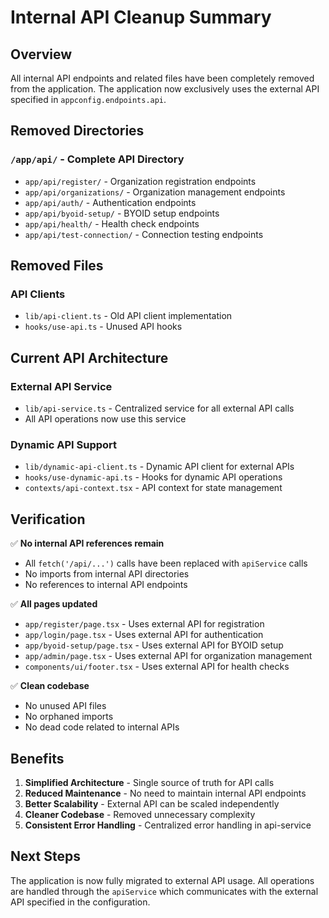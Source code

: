 # Internal API Cleanup Summary

## Overview

All internal API endpoints and related files have been completely removed from the application. The application now exclusively uses the external API specified in `appconfig.endpoints.api`.

## Removed Directories

### `/app/api/` - Complete API Directory
- `app/api/register/` - Organization registration endpoints
- `app/api/organizations/` - Organization management endpoints  
- `app/api/auth/` - Authentication endpoints
- `app/api/byoid-setup/` - BYOID setup endpoints
- `app/api/health/` - Health check endpoints
- `app/api/test-connection/` - Connection testing endpoints

## Removed Files

### API Clients
- `lib/api-client.ts` - Old API client implementation
- `hooks/use-api.ts` - Unused API hooks

## Current API Architecture

### External API Service
- `lib/api-service.ts` - Centralized service for all external API calls
- All API operations now use this service

### Dynamic API Support
- `lib/dynamic-api-client.ts` - Dynamic API client for external APIs
- `hooks/use-dynamic-api.ts` - Hooks for dynamic API operations
- `contexts/api-context.tsx` - API context for state management

## Verification

✅ **No internal API references remain**
- All `fetch('/api/...')` calls have been replaced with `apiService` calls
- No imports from internal API directories
- No references to internal API endpoints

✅ **All pages updated**
- `app/register/page.tsx` - Uses external API for registration
- `app/login/page.tsx` - Uses external API for authentication
- `app/byoid-setup/page.tsx` - Uses external API for BYOID setup
- `app/admin/page.tsx` - Uses external API for organization management
- `components/ui/footer.tsx` - Uses external API for health checks

✅ **Clean codebase**
- No unused API files
- No orphaned imports
- No dead code related to internal APIs

## Benefits

1. **Simplified Architecture** - Single source of truth for API calls
2. **Reduced Maintenance** - No need to maintain internal API endpoints
3. **Better Scalability** - External API can be scaled independently
4. **Cleaner Codebase** - Removed unnecessary complexity
5. **Consistent Error Handling** - Centralized error handling in api-service

## Next Steps

The application is now fully migrated to external API usage. All operations are handled through the `apiService` which communicates with the external API specified in the configuration. 